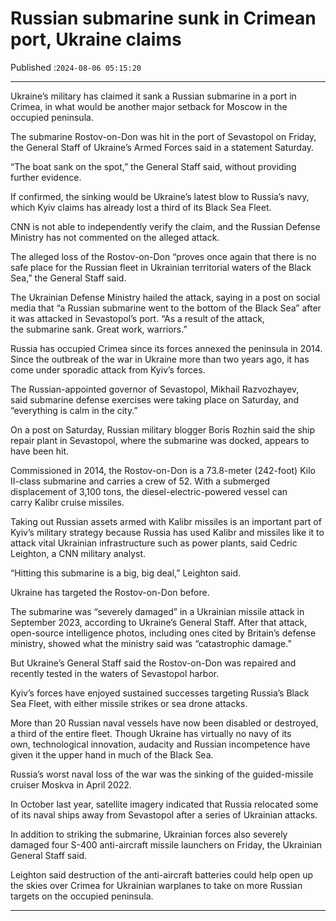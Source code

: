 # Russian submarine sunk in Crimean port, Ukraine claims

Published :`2024-08-06 05:15:20`

---

Ukraine’s military has claimed it sank a Russian submarine in a port in Crimea, in what would be another major setback for Moscow in the occupied peninsula.

The submarine Rostov-on-Don was hit in the port of Sevastopol on Friday, the General Staff of Ukraine’s Armed Forces said in a statement Saturday.

“The boat sank on the spot,” the General Staff said, without providing further evidence.

If confirmed, the sinking would be Ukraine’s latest blow to Russia’s navy, which Kyiv claims has already lost a third of its Black Sea Fleet.

CNN is not able to independently verify the claim, and the Russian Defense Ministry has not commented on the alleged attack.

The alleged loss of the Rostov-on-Don “proves once again that there is no safe place for the Russian fleet in Ukrainian territorial waters of the Black Sea,” the General Staff said.

The Ukrainian Defense Ministry hailed the attack, saying in a post on social media that “a Russian submarine went to the bottom of the Black Sea” after it was attacked in Sevastopol’s port. “As a result of the attack, the submarine sank. Great work, warriors.”

Russia has occupied Crimea since its forces annexed the peninsula in 2014. Since the outbreak of the war in Ukraine more than two years ago, it has come under sporadic attack from Kyiv’s forces.

The Russian-appointed governor of Sevastopol, Mikhail Razvozhayev, said submarine defense exercises were taking place on Saturday, and “everything is calm in the city.”

On a post on Saturday, Russian military blogger Boris Rozhin said the ship repair plant in Sevastopol, where the submarine was docked, appears to have been hit.

Commissioned in 2014, the Rostov-on-Don is a 73.8-meter (242-foot) Kilo II-class submarine and carries a crew of 52. With a submerged displacement of 3,100 tons, the diesel-electric-powered vessel can carry Kalibr cruise missiles.

Taking out Russian assets armed with Kalibr missiles is an important part of Kyiv’s military strategy because Russia has used Kalibr and missiles like it to attack vital Ukrainian infrastructure such as power plants, said Cedric Leighton, a CNN military analyst.

“Hitting this submarine is a big, big deal,” Leighton said.

Ukraine has targeted the Rostov-on-Don before.

The submarine was “severely damaged” in a Ukrainian missile attack in September 2023, according to Ukraine’s General Staff. After that attack, open-source intelligence photos, including ones cited by Britain’s defense ministry, showed what the ministry said was “catastrophic damage.”

But Ukraine’s General Staff said the Rostov-on-Don was repaired and recently tested in the waters of Sevastopol harbor.

Kyiv’s forces have enjoyed sustained successes targeting Russia’s Black Sea Fleet, with either missile strikes or sea drone attacks.

More than 20 Russian naval vessels have now been disabled or destroyed, a third of the entire fleet. Though Ukraine has virtually no navy of its own, technological innovation, audacity and Russian incompetence have given it the upper hand in much of the Black Sea.

Russia’s worst naval loss of the war was the sinking of the guided-missile cruiser Moskva in April 2022.

In October last year, satellite imagery indicated that Russia relocated some of its naval ships away from Sevastopol after a series of Ukrainian attacks.

In addition to striking the submarine, Ukrainian forces also severely damaged four S-400 anti-aircraft missile launchers on Friday, the Ukrainian General Staff said.

Leighton said destruction of the anti-aircraft batteries could help open up the skies over Crimea for Ukrainian warplanes to take on more Russian targets on the occupied peninsula.

---

